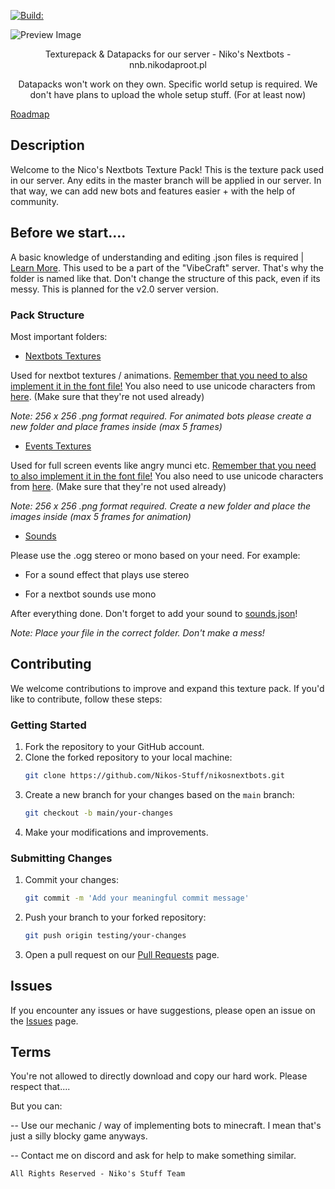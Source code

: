 [![Build:](https://github.com/Nikos-Stuff/nikosnextbots/actions/workflows/build_packs.yml/badge.svg?branch=main)](https://github.com/Nikos-Stuff/nikosnextbots/actions/workflows/build_packs.yml)

![Preview Image](https://cdn.discordapp.com/attachments/1079841488365686854/1186730327264198666/n_maintitle.png?ex=65a6c4be&is=65944fbe&hm=2ae5af54dcc94b1d1ca449d9eb3d9e784bcc2cdad42666ce182228c3bccbdb79&)
<p align="center">Texturepack & Datapacks for our server - Niko's Nextbots - nnb.nikodaproot.pl </p>

<p align="center">Datapacks won't work on they own. Specific world setup is required. We don't have plans to upload the whole setup stuff. (For at least now)</p>



[Roadmap](https://github.com/orgs/Nikos-Stuff/projects/4)

## Description

Welcome to the Nico's Nextbots Texture Pack! This is the texture pack used in our server. Any edits in the master branch will be applied in our server. In that way, we can add new bots and features easier + with the help of community.

## Before we start....

A basic knowledge of understanding and editing .json files is required | [Learn More](https://minecraft.wiki/w/Font).
This used to be a part of the "VibeCraft" server. That's why the folder is named like that. Don't change the structure of this pack, even if its messy. This is planned for the v2.0 server version.

### Pack Structure
Most important folders:

- [Nextbots Textures](https://github.com/Nikos-Stuff/nikosnextbots/tree/main/main/assets/vibecraft/textures/nextbots)

Used for nextbot textures / animations. [Remember that you need to also implement it in the font file!](https://github.com/Nikos-Stuff/nikosnextbots/blob/main/main/assets/minecraft/font/default.json)
You also need to use unicode characters from [here](https://unicode.bayashi.net/?page=1900). (Make sure that they're not used already)

*Note: 256 x 256 .png format required. For animated bots please create a new folder and place frames inside (max 5 frames)*

- [Events Textures](https://github.com/Nikos-Stuff/nikosnextbots/tree/main/main/assets/vibecraft/textures/events)
 
Used for full screen events like angry munci etc.
[Remember that you need to also implement it in the font file!](https://github.com/Nikos-Stuff/nikosnextbots/blob/main/main/assets/minecraft/font/default.json)
You also need to use unicode characters from [here](https://unicode.bayashi.net/?page=1900). (Make sure that they're not used already)

*Note: 256 x 256 .png format required. Create a new folder and place the images inside (max 5 frames for animation)*

- [Sounds](https://github.com/Nikos-Stuff/nikosnextbots/tree/main/main/assets/vibecraft/sounds)

Please use the .ogg stereo or mono based on your need. For example:

- For a sound effect that plays use stereo

- For a nextbot sounds use mono

After everything done. Don't forget to add your sound to [sounds.json](https://github.com/Nikos-Stuff/nikosnextbots/blob/main/main/assets/vibecraft/sounds.json)!

*Note: Place your file in the correct folder. Don't make a mess!*

## Contributing

We welcome contributions to improve and expand this texture pack. If you'd like to contribute, follow these steps:

### Getting Started 
1. Fork the repository to your GitHub account.
2. Clone the forked repository to your local machine:
   ```sh
   git clone https://github.com/Nikos-Stuff/nikosnextbots.git
   ```
4. Create a new branch for your changes based on the `main` branch:
   ```sh
   git checkout -b main/your-changes
   ```
6. Make your modifications and improvements.

### Submitting Changes 
1. Commit your changes:
   ```sh
   git commit -m 'Add your meaningful commit message'
   ```
5. Push your branch to your forked repository:
   ```sh
   git push origin testing/your-changes
   ```
8. Open a pull request on our [Pull Requests](https://github.com/Nikos-Stuff/nikosnextbots/pulls) page.

## Issues

If you encounter any issues or have suggestions, please open an issue on the [Issues](https://github.com/Nikos-Stuff/nikosnextbots/issues) page.




## Terms

You're not allowed to directly download and copy our hard work. Please respect that....

But you can:

-- Use our mechanic / way of implementing bots to minecraft. I mean that's just a silly blocky game anyways. 

-- Contact me on discord and ask for help to make something similar.

    All Rights Reserved - Niko's Stuff Team
